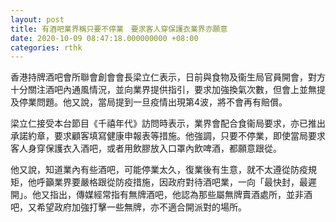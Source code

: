 ```yaml
---
layout: post
title: 有酒吧業界稱只要不停業　要求客人穿保護衣業界亦願意
date: 2020-10-09 08:47:18.000000000 +08:00
categories: rthk
---
```


香港持牌酒吧會所聯會創會會長梁立仁表示，日前與食物及衞生局官員開會，對方十分關注酒吧內通風情況，並向業界提供指引，要求加強換氣次數，但會上並無提及停業問題。他又說，當局提到一旦疫情出現第4波，將不會再有賠償。

梁立仁接受本台節目《千禧年代》訪問時表示，業界會配合食衞局要求，亦已推出承諾約章，要求顧客填寫健康申報表等措施。他強調，只要不停業，即使當局要求客人身穿保護衣入酒吧，或者用飲膠放入口罩內飲啤酒，都願意跟從。

他又說，知道業內有些酒吧，可能停業太久，復業後有生意，就不太遵從防疫規矩，他呼籲業界要嚴格跟從防疫措施，因政府對待酒吧業，一向「最快封，最遲開」。他又指出，傳媒經常指有無牌酒吧，他認為那些屬無牌賣酒處所，並非酒吧，又希望政府加強打擊一些無牌，亦不適合開派對的場所。

